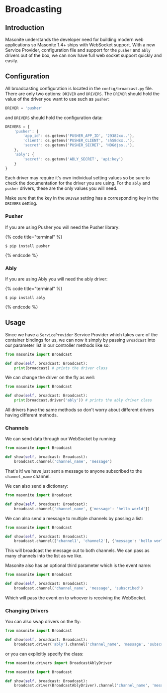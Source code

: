 # Broadcasting

## Introduction

Masonite understands the developer need for building modern web applications so Masonite 1.4+ ships with WebSocket support. With a new Service Provider, configuration file and support for the `pusher` and `ably` drivers out of the box, we can now have full web socket support quickly and easily.

## Configuration

All broadcasting configuration is located in the `config/broadcast.py` file. There are only two options: `DRIVER` and `DRIVERS`. The `DRIVER` should hold the value of the driver you want to use such as `pusher`:

```python
DRIVER = 'pusher'
```

and `DRIVERS` should hold the configuration data:

```python
DRIVERS = {
    'pusher': {
        'app_id': os.getenv('PUSHER_APP_ID', '29382xx..'),
        'client': os.getenv('PUSHER_CLIENT', 'shS8dxx..'),
        'secret': os.getenv('PUSHER_SECRET', 'HDGdjss..'),
    },
    'ably': {
        'secret': os.getenv('ABLY_SECRET', 'api:key')
    }
}
```

Each driver may require it's own individual setting values so be sure to check the documentation for the driver you are using. For the `ably` and `pusher` drivers, these are the only values you will need.

Make sure that the key in the `DRIVER` setting has a corresponding key in the `DRIVERS` setting.

### Pusher

If you are using Pusher you will need the Pusher library:

{% code title="terminal" %}
```text
$ pip install pusher
```
{% endcode %}

### Ably

If you are using Ably you will need the ably driver:

{% code title="terminal" %}
```text
$ pip install ably
```
{% endcode %}

## Usage

Since we have a `ServiceProvider` Service Provider which takes care of the container bindings for us, we can now it simply by passing `Broadcast` into our parameter list in our controller methods like so:

```python
from masonite import Broadcast

def show(self, broadcast: Broadcast):
    print(broadcast) # prints the driver class
```

We can change the driver on the fly as well:

```python
from masonite import Broadcast

def show(self, broadcast: Broadcast):
    print(broadcast.driver('ably')) # prints the ably driver class
```

All drivers have the same methods so don't worry about different drivers having different methods.

### Channels

We can send data through our WebSocket by running:

```python
from masonite import Broadcast

def show(self, broadcast: Broadcast):
    broadcast.channel('channel_name', 'message')
```

That's it! we have just sent a message to anyone subscribed to the `channel_name` channel.

We can also send a dictionary:

```python
from masonite import Broadcast

def show(self, broadcast: Broadcast):
    broadcast.channel('channel_name', {'message': 'hello world'})
```

We can also send a message to multiple channels by passing a list:

```python
from masonite import Broadcast

def show(self, broadcast: Broadcast):
    broadcast.channel(['channel1', 'channel2'], {'message': 'hello world'})
```

This will broadcast the message out to both channels. We can pass as many channels into the list as we like.

Masonite also has an optional third parameter which is the event name:

```python
from masonite import Broadcast

def show(self, broadcast: Broadcast):
    broadcast.channel('channel_name', 'message', 'subscribed')
```

Which will pass the event on to whoever is receiving the WebSocket.

### Changing Drivers   <a id="changing-drivers"></a>

You can also swap drivers on the fly:

```python
from masonite import Broadcast

def show(self, broadcast: Broadcast):
    broadcast.driver('ably').channel('channel_name', 'message', 'subscribed')
```

or you can explicitly specify the class:

```python
from masonite.drivers import BroadcastAblyDriver

from masonite import Broadcast

def show(self, broadcast: Broadcast):
    broadcast.driver(BroadcastAblyDriver).channel('channel_name', 'message', 'subscribed')
```

